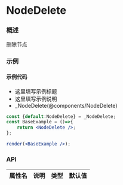 
# NodeDelete


### 概述

删除节点


### 示例

#### 示例代码

- 这里填写示例标题
- 这里填写示例说明
- _NodeDelete(@components/NodeDelete)

```jsx
const {default:NodeDelete} = _NodeDelete;
const BaseExample = ()=>{
    return <NodeDelete />;
};

render(<BaseExample />);

```


### API

|属性名|说明|类型|默认值|
|  ---  | ---  | --- | --- |

